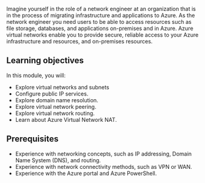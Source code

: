 Imagine yourself in the role of a network engineer at an organization that is in the process of migrating infrastructure and applications to Azure. As the network engineer you need users to be able to access resources such as file storage, databases, and applications on-premises and in Azure. Azure virtual networks enable you to provide secure, reliable access to your Azure infrastructure and resources, and on-premises resources.

## Learning objectives

In this module, you will:

- Explore virtual networks and subnets
- Configure public IP services.
- Explore domain name resolution.
- Explore virtual network peering. 
- Explore virtual network routing.
- Learn about Azure Virtual Network NAT.


## Prerequisites

- Experience with networking concepts, such as IP addressing, Domain Name System (DNS), and routing.
- Experience with network connectivity methods, such as VPN or WAN.
- Experience with the Azure portal and Azure PowerShell.
